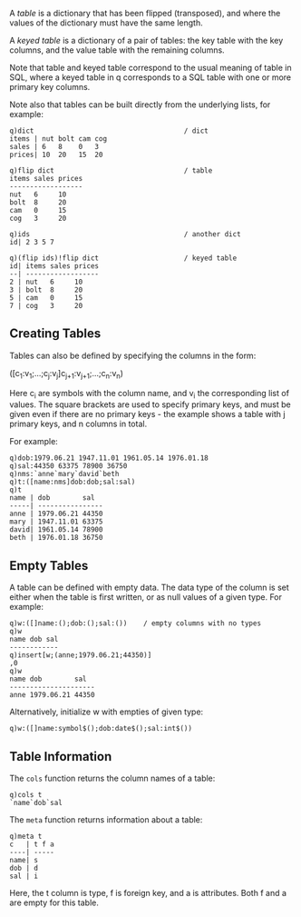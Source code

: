 A *table* is a dictionary that has been flipped (transposed), and where the values of the dictionary must have the same length.

A *keyed table* is a dictionary of a pair of tables: the key table with the key columns, and the value table with the remaining columns.

Note that table and keyed table correspond to the usual meaning of table in SQL, where a keyed table in q corresponds to a SQL table with one or more primary key columns.

Note also that tables can be built directly from the underlying lists, for example:

    q)dict                                     / dict
    items | nut bolt cam cog
    sales | 6   8    0   3
    prices| 10  20   15  20

    q)flip dict                                / table
    items sales prices
    ------------------
    nut   6     10
    bolt  8     20
    cam   0     15
    cog   3     20

    q)ids                                      / another dict
    id| 2 3 5 7

    q)(flip ids)!flip dict                     / keyed table
    id| items sales prices
    --| ------------------
    2 | nut   6     10
    3 | bolt  8     20
    5 | cam   0     15
    7 | cog   3     20

Creating Tables
---------------

Tables can also be defined by specifying the columns in the form:

  
  
(\[c<sub>1</sub>:v<sub>1</sub>;...;c<sub>j</sub>:v<sub>j</sub>\]c<sub>j+1</sub>:v<sub>j+1</sub>;...;c<sub>n</sub>:v<sub>n</sub>)

Here c<sub>i</sub> are symbols with the column name, and v<sub>i</sub> the corresponding list of values. The square brackets are used to specify primary keys, and must be given even if there are no primary keys - the example shows a table with j primary keys, and n columns in total.

For example:

    q)dob:1979.06.21 1947.11.01 1961.05.14 1976.01.18
    q)sal:44350 63375 78900 36750
    q)nms:`anne`mary`david`beth    
    q)t:([name:nms]dob:dob;sal:sal)
    q)t
    name | dob        sal
    -----| ----------------
    anne | 1979.06.21 44350
    mary | 1947.11.01 63375
    david| 1961.05.14 78900
    beth | 1976.01.18 36750

Empty Tables
------------

A table can be defined with empty data. The data type of the column is set either when the table is first written, or as null values of a given type. For example:

    q)w:([]name:();dob:();sal:())    / empty columns with no types
    q)w
    name dob sal
    ------------
    q)insert[w;(anne;1979.06.21;44350)]
    ,0
    q)w
    name dob        sal
    ---------------------
    anne 1979.06.21 44350

Alternatively, initialize w with empties of given type:

    q)w:([]name:symbol$();dob:date$();sal:int$())

Table Information
-----------------

The `cols` function returns the column names of a table:

    q)cols t
    `name`dob`sal

The `meta` function returns information about a table:

    q)meta t
    c   | t f a
    ----| -----
    name| s
    dob | d
    sal | i

Here, the t column is type, f is foreign key, and a is attributes. Both f and a are empty for this table.
